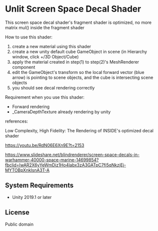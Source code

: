 Unlit Screen Space Decal Shader
======================
This screen space decal shader's fragment shader is optimized, no more matrix mul() inside the fragment shader

How to use this shader:
1. create a new material using this shader
2. create a new unity default cube GameObject in scene (in Hierarchy window, click +/3D Object/Cube)
3. apply the material created in step(1) to step(2)'s MeshRenderer component
4. edit the GameObject's transform so the local forward vector (blue arrow) is pointing to scene objects, and the cube is intersecting scene objects
5. you should see decal rendering correctly

Requirement when you use this shader:
- Forward rendering
- _CameraDepthTexture already rendering by unity

[the camera depth texture]:
    https://docs.unity3d.com/Manual/SL-CameraDepthTexture.html

references:

Low Complexity, High Fidelity: The Rendering of INSIDE's optimized decal shader

https://youtu.be/RdN06E6Xn9E?t=2153

https://www.slideshare.net/blindrenderer/screen-space-decals-in-warhammer-40000-space-marine-14699854?fbclid=IwAR2X6yYeWmDiz1Ho4labx3zA3GATpC7fi5qNkzjEj-MYTOBpXnkIsnA3T-A

System Requirements
-------------------

- Unity 2019.1 or later

License
-------

Public domain
